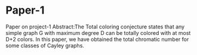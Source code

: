 # Paper-1
Paper on project-1
Abstract:The Total coloring conjecture states that any simple graph G with maximum degree D can be totally colored with at most D+2 colors. In this paper, we have obtained the total chromatic number for some classes of Cayley graphs.
